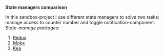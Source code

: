 
**State managers comparison**

In this sandbox-project I use different state managers to solve two tasks: manage access to counter number and toggle notification-component.
*State-manage packages*:
1. [Redux](https://redux.js.org/tutorials/essentials/part-1-overview-concepts)
2. [Mobx](https://mobx.js.org/react-integration.html)
3. [Kea](https://kea.js.org/docs/guide/concepts)
